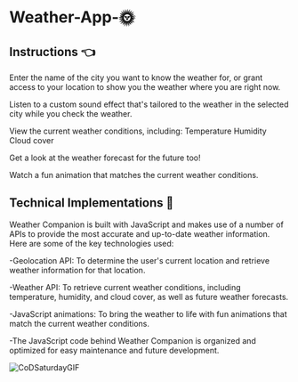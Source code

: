 # Weather-App-🌞

## Instructions 👈

Enter the name of the city you want to know the weather for, or grant access to your location to show you the weather where you are right now.

Listen to a custom sound effect that's tailored to the weather in the selected city while you check the weather.

View the current weather conditions, including:
  Temperature
  Humidity
  Cloud cover
  
Get a look at the weather forecast for the future too!

Watch a fun animation that matches the current weather conditions.


## Technical Implementations 📝

Weather Companion is built with JavaScript and makes use of a number of APIs to provide the most accurate and up-to-date weather information. Here are some of the key technologies used:

-Geolocation API: To determine the user's current location and retrieve weather information for that location.

-Weather API: To retrieve current weather conditions, including temperature, humidity, and cloud cover, as well as future weather forecasts.

-JavaScript animations: To bring the weather to life with fun animations that match the current weather conditions.

-The JavaScript code behind Weather Companion is organized and optimized for easy maintenance and future development.

![CoDSaturdayGIF](https://user-images.githubusercontent.com/94199297/218594838-9c8871b6-5c02-47f5-9088-a805f42014b7.gif)
